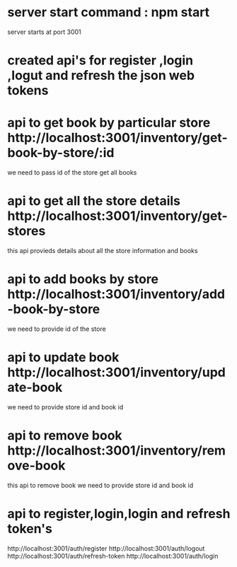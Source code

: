 # server start command : npm start
server starts at port 3001


# created api's for register ,login ,logut and refresh the json web tokens

# api to get book by particular store http://localhost:3001/inventory/get-book-by-store/:id
we need to pass id of the store get all books

# api to get all the store details http://localhost:3001/inventory/get-stores
this api provieds details about all the store information and books

# api to add books by store http://localhost:3001/inventory/add-book-by-store
we need to provide id of the store 

# api to update book http://localhost:3001/inventory/update-book
we need to provide store id and book id

# api to remove book http://localhost:3001/inventory/remove-book
this api to remove book we need to provide store id and book id 

# api to register,login,login and refresh token's
http://localhost:3001/auth/register
http://localhost:3001/auth/logout
http://localhost:3001/auth/refresh-token
http://localhost:3001/auth/login


